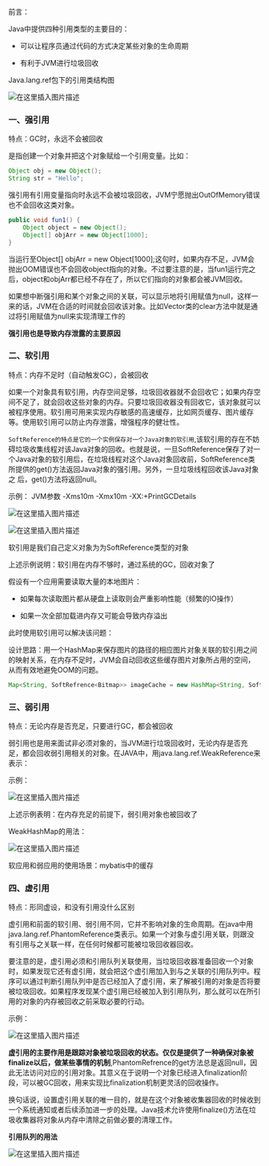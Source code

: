 前言：

Java中提供四种引用类型的主要目的：

* 可以让程序员通过代码的方式决定某些对象的生命周期

* 有利于JVM进行垃圾回收

Java.lang.ref包下的引用类结构图

![在这里插入图片描述](https://img-blog.csdnimg.cn/f2123eab449748a9adeb5fe4d03874cf.png?x-oss-process=image/watermark,type_d3F5LXplbmhlaQ,shadow_50,text_Q1NETiBAbGVlZGNvZGVKb2huMDE=,size_12,color_FFFFFF,t_70,g_se,x_16)

### 一、强引用

特点：GC时，永远不会被回收

是指创建一个对象并把这个对象赋给一个引用变量。比如：

```java
Object obj = new Object();
String str = "Hello";
```

强引用有引用变量指向时永远不会被垃圾回收，JVM宁愿抛出OutOfMemory错误也不会回收这类对象。

```java
public void fun1() {
    Object object = new Object();
    Object[] objArr = new Object[1000];
}
```

当运行至Object[] objArr = new Object[1000];这句时，如果内存不足，JVM会抛出OOM错误也不会回收object指向的对象。不过要注意的是，当fun1运行完之后，object和objArr都已经不存在了，所以它们指向的对象都会被JVM回收。

如果想中断强引用和某个对象之间的关联，可以显示地将引用赋值为null，这样一来的话，JVM在合适的时间就会回收该对象。比如Vector类的clear方法中就是通过将引用赋值为null来实现清理工作的

**强引用也是导致内存泄露的主要原因**

### 二、软引用

特点：内存不足时（自动触发GC），会被回收

如果一个对象具有软引用，内存空间足够，垃圾回收器就不会回收它；如果内存空间不足了，就会回收这些对象的内存。只要垃圾回收器没有回收它，该对象就可以被程序使用。软引用可用来实现内存敏感的高速缓存，比如网页缓存、图片缓存等。使用软引用可以防止内存泄露，增强程序的健壮性。

`SoftReference的特点是它的一个实例保存对一个Java对象的软引用`,该软引用的存在不妨碍垃圾收集线程对该Java对象的回收。也就是说，一旦SoftReference保存了对一个Java对象的软引用后，在垃圾线程对这个Java对象回收前，SoftReference类所提供的get()方法返回Java对象的强引用。另外，一旦垃圾线程回收该Java对象之 后，get()方法将返回null。

示例：
JVM参数 -Xms10m -Xmx10m -XX:+PrintGCDetails

![在这里插入图片描述](https://img-blog.csdnimg.cn/20759b9451124f04b66e5a10bb4b1ac8.png?x-oss-process=image/watermark,type_d3F5LXplbmhlaQ,shadow_50,text_Q1NETiBAbGVlZGNvZGVKb2huMDE=,size_20,color_FFFFFF,t_70,g_se,x_16)

![在这里插入图片描述](https://img-blog.csdnimg.cn/1299c6182c54443cba163d0e2a3179d9.png?x-oss-process=image/watermark,type_d3F5LXplbmhlaQ,shadow_50,text_Q1NETiBAbGVlZGNvZGVKb2huMDE=,size_20,color_FFFFFF,t_70,g_se,x_16)

软引用是我们自己定义对象为为SoftReference类型的<Object>对象

上述示例说明：软引用在内存不够时，通过系统的GC，回收对象了

假设有一个应用需要读取大量的本地图片：

* 如果每次读取图片都从硬盘上读取则会严重影响性能（频繁的IO操作）

* 如果一次全部加载进内存又可能会导致内存溢出

此时使用软引用可以解决该问题：

设计思路：用一个HashMap来保存图片的路径的相应图片对象关联的软引用之间的映射关系，在内存不足时，JVM会自动回收这些缓存图片对象所占用的空间，从而有效地避免OOM的问题。

```java
Map<String, SoftRefrence<Bitmap>> imageCache = new HashMap<String, SoftRefrence<Bitmap>>();
```

### 三、弱引用

特点：无论内存是否充足，只要进行GC，都会被回收

弱引用也是用来面试非必须对象的，当JVM进行垃圾回收时，无论内存是否充足，都会回收弱引用相关的对象。在JAVA中，用java.lang.ref.WeakReference来表示：

示例：

![在这里插入图片描述](https://img-blog.csdnimg.cn/43d5a6928f8a45f5949a0bb7c768c6b2.png?x-oss-process=image/watermark,type_d3F5LXplbmhlaQ,shadow_50,text_Q1NETiBAbGVlZGNvZGVKb2huMDE=,size_20,color_FFFFFF,t_70,g_se,x_16)


上述示例表明：在内存充足的前提下，弱引用对象也被回收了

WeakHashMap的用法：

![在这里插入图片描述](https://img-blog.csdnimg.cn/a393816be1fb48d386bb709c7cb59ee4.png?x-oss-process=image/watermark,type_d3F5LXplbmhlaQ,shadow_50,text_Q1NETiBAbGVlZGNvZGVKb2huMDE=,size_20,color_FFFFFF,t_70,g_se,x_16)

软应用和弱应用的使用场景：mybatis中的缓存

### 四、虚引用

特点：形同虚设，和没有引用没什么区别

虚引用和前面的软引用、弱引用不同，它并不影响对象的生命周期。在java中用java.lang.ref.PhantomReference类表示。如果一个对象与虚引用关联，则跟没有引用与之关联一样，在任何时候都可能被垃圾回收器回收。

要注意的是，虚引用必须和引用队列关联使用，当垃圾回收器准备回收一个对象时，如果发现它还有虚引用，就会把这个虚引用加入到与之关联的引用队列中。程序可以通过判断引用队列中是否已经加入了虚引用，来了解被引用的对象是否将要被垃圾回收。如果程序发现某个虚引用已经被加入到引用队列，那么就可以在所引用的对象的内存被回收之前采取必要的行动。

示例：

![在这里插入图片描述](https://img-blog.csdnimg.cn/9f19822770c14fb3b14a7db7ea752d55.png?x-oss-process=image/watermark,type_d3F5LXplbmhlaQ,shadow_50,text_Q1NETiBAbGVlZGNvZGVKb2huMDE=,size_20,color_FFFFFF,t_70,g_se,x_16)

**虚引用的主要作用是跟踪对象被垃圾回收的状态。仅仅是提供了一种确保对象被finalize以后，做某些事情的机制**,PhantomRefrence的get方法总是返回null，因此无法访问对应的引用对象。其意义在于说明一个对象已经进入finalization阶段，可以被GC回收，用来实现比finalization机制更灵活的回收操作。

换句话说，设置虚引用关联的唯一目的，就是在这个对象被收集器回收的时候收到一个系统通知或者后续添加进一步的处理。Java技术允许使用finalize()方法在垃圾收集器将对象从内存中清除之前做必要的清理工作。


**引用队列的用法**

![在这里插入图片描述](https://img-blog.csdnimg.cn/70662e56279345e48fd213368226f8d7.png?x-oss-process=image/watermark,type_d3F5LXplbmhlaQ,shadow_50,text_Q1NETiBAbGVlZGNvZGVKb2huMDE=,size_20,color_FFFFFF,t_70,g_se,x_16)
